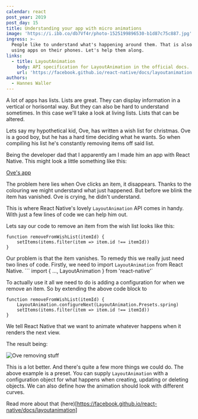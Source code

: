```yaml
---
calendar: react
post_year: 2019
post_day: 15
title: Understanding your app with micro animations
image: 'https://i.ibb.co/db7Vf4r/photo-1525199896530-b1d87c75c887.jpg'
ingress: >-
  People like to understand what's happening around them. That is also true when
  using apps on their phones. Let's help them along.
links:
  - title: LayoutAnimation
    body: API specification for LayoutAnimation in the official docs.
    url: 'https://facebook.github.io/react-native/docs/layoutanimation'
authors:
  - Hannes Waller
---
```

A lot of apps has lists. Lists are great. They can display information in a vertical or horisontal way. But they can also be hard to understand sometimes. In this case we'll take a look at living lists. Lists that can be altered. 

Lets say my hypothetical kid, Ove, has written a wish list for christmas. Ove is a good boy, but he has a hard time deciding what he wants. So when compiling his list he's constantly removing items off said list. 

Being the developer dad that I apparently am I made him an app with React Native. This might look a little something like this:

[Ove's app](https://i.ibb.co/znRvN5G/ove.png)

The problem here lies when Ove clicks an item, it disappears. Thanks to the colouring we might understand what just happened. But before we blink the item has vanished. Ove is crying, he didn't understand.

This is where React Native's lovely `LayoutAnimation` API comes in handy. With just a few lines of code we can help him out.

Lets say our code to remove an item from the wish list looks like this:

```
function removeFromWishList(itemId) {
    setItems(items.filter(item => item.id !== itemId))
}
```

Our problem is that the item vanishes. To remedy this we really just need two lines of code. Firstly, we need to import `LayoutAnimation` from React Native.
``` import { ..., LayoutAnimation } from 'react-native'`

To actually use it all we need to do is adding a configuration for when we remove an item. So by extending the above code block to

```
function removeFromWishList(itemId) {
    LayoutAnimation.configureNext(LayoutAnimation.Presets.spring)
    setItems(items.filter(item => item.id !== itemId))
}
```
We tell React Native that we want to animate whatever happens when it renders the next view.

The result being:

![Ove removing stuff](https://i.ibb.co/BHJstvs/ezgif-com-video-to-gif.gif)

This is a lot better. And there's quite a few more things we could do. The above example is a preset. You can supply `LayoutAnimation` with a configuration object for what happens when creating, updating or deleting objects. We can also define how the animation should look with different curves.

Read more about that (here)[https://facebook.github.io/react-native/docs/layoutanimation]
